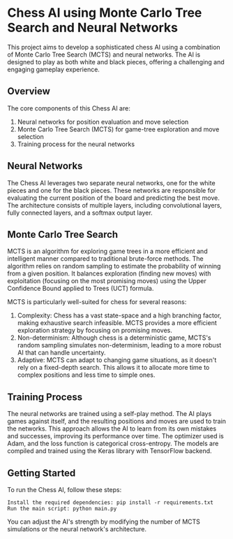# Chess AI using Monte Carlo Tree Search and Neural Networks

This project aims to develop a sophisticated chess AI using a combination of Monte Carlo Tree Search (MCTS) and neural networks. The AI is designed to play as both white and black pieces, offering a challenging and engaging gameplay experience.

## Overview
The core components of this Chess AI are:

1. Neural networks for position evaluation and move selection
2. Monte Carlo Tree Search (MCTS) for game-tree exploration and move selection
3. Training process for the neural networks

## Neural Networks
The Chess AI leverages two separate neural networks, one for the white pieces and one for the black pieces. These networks are responsible for evaluating the current position of the board and predicting the best move. The architecture consists of multiple layers, including convolutional layers, fully connected layers, and a softmax output layer. 

## Monte Carlo Tree Search
MCTS is an algorithm for exploring game trees in a more efficient and intelligent manner compared to traditional brute-force methods. The algorithm relies on random sampling to estimate the probability of winning from a given position. It balances exploration (finding new moves) with exploitation (focusing on the most promising moves) using the Upper Confidence Bound applied to Trees (UCT) formula.

MCTS is particularly well-suited for chess for several reasons:
1. Complexity: Chess has a vast state-space and a high branching factor, making exhaustive search infeasible. MCTS provides a more efficient exploration strategy by focusing on promising moves.
2. Non-determinism: Although chess is a deterministic game, MCTS's random sampling simulates non-determinism, leading to a more robust AI that can handle uncertainty.
3. Adaptive: MCTS can adapt to changing game situations, as it doesn't rely on a fixed-depth search. This allows it to allocate more time to complex positions and less time to simple ones.

## Training Process
The neural networks are trained using a self-play method. The AI plays games against itself, and the resulting positions and moves are used to train the networks. This approach allows the AI to learn from its own mistakes and successes, improving its performance over time. The optimizer used is Adam, and the loss function is categorical cross-entropy. The models are compiled and trained using the Keras library with TensorFlow backend.

## Getting Started

To run the Chess AI, follow these steps:

    Install the required dependencies: pip install -r requirements.txt
    Run the main script: python main.py

You can adjust the AI's strength by modifying the number of MCTS simulations or the neural network's architecture.